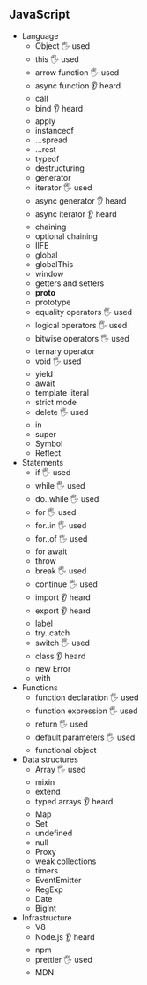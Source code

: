 ## JavaScript

- Language
  - Object 🖐 used
  - this 🖐 used
  - arrow function 🖐 used
  - async function 👂 heard
  - call
  - bind 👂 heard
  - apply
  - instanceof
  - ...spread
  - ...rest
  - typeof
  - destructuring
  - generator
  - iterator 🖐 used
  - async generator 👂 heard
  - async iterator 👂 heard
  - chaining
  - optional chaining
  - IIFE
  - global
  - globalThis
  - window
  - getters and setters
  - __proto__
  - prototype
  - equality operators 🖐 used
  - logical operators 🖐 used
  - bitwise operators 🖐 used
  - ternary operator
  - void 🖐 used
  - yield
  - await
  - template literal
  - strict mode
  - delete 🖐 used
  - in
  - super
  - Symbol
  - Reflect
- Statements
  - if 🖐 used
  - while 🖐 used
  - do..while 🖐 used
  - for 🖐 used
  - for..in 🖐 used
  - for..of 🖐 used
  - for await
  - throw
  - break 🖐 used
  - continue 🖐 used
  - import 👂 heard
  - export 👂 heard
  - label
  - try..catch
  - switch 🖐 used
  - class 👂 heard
  - new Error
  - with
- Functions
  - function declaration 🖐 used
  - function expression 🖐 used
  - return 🖐 used
  - default parameters 🖐 used
  - functional object
- Data structures
  - Array 🖐 used
  - mixin
  - extend
  - typed arrays 👂 heard
  - Map
  - Set
  - undefined
  - null
  - Proxy
  - weak collections
  - timers
  - EventEmitter
  - RegExp
  - Date
  - BigInt
- Infrastructure
  - V8
  - Node.js 👂 heard
  - npm
  - prettier 🖐 used
  - MDN
